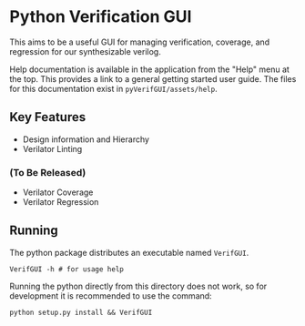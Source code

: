 # Python Verification GUI

This aims to be a useful GUI for managing verification, coverage, and
regression for our synthesizable verilog.

Help documentation is available in the application from the "Help" menu
at the top. This provides a link to a general getting started user guide.
The files for this documentation exist in `pyVerifGUI/assets/help`.

## Key Features

- Design information and Hierarchy
- Verilator Linting

### (To Be Released)
- Verilator Coverage
- Verilator Regression

## Running

The python package distributes an executable named `VerifGUI`.

```
VerifGUI -h # for usage help
```

Running the python directly from this directory does not work, so for
development it is recommended to use the command:

```
python setup.py install && VerifGUI
```
